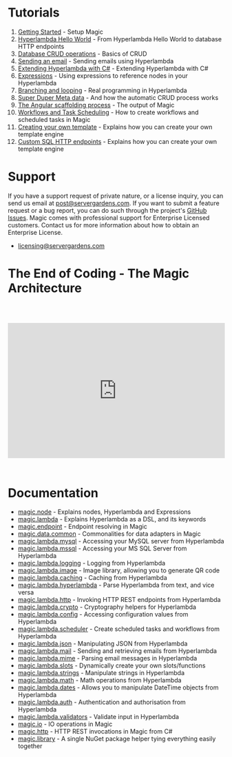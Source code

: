 
# Tutorials

1. [Getting Started](/tutorials/getting-started/) - Setup Magic
2. [Hyperlambda Hello World](/tutorials/hyperlambda-hello-world/) - From Hyperlambda Hello World to database HTTP endpoints
3. [Database CRUD operations](/tutorials/database-crud-operations/) - Basics of CRUD
4. [Sending an email](/tutorials/send-email/) - Sending emails using Hyperlambda
5. [Extending Hyperlambda with C#](/tutorials/extending-hyperlambda/) - Extending Hyperlambda with C#
6. [Expressions](/tutorials/expressions/) - Using expressions to reference nodes in your Hyperlambda
7. [Branching and looping](/tutorials/lambda/) - Real programming in Hyperlambda
8. [Super Duper Meta data](/tutorials/crudification-explained/) - And how the automatic CRUD process works
9. [The Angular scaffolding process](/tutorials/angular-scaffolder/) - The output of Magic
10. [Workflows and Task Scheduling](/tutorials/task-scheduler/) - How to create workflows and scheduled tasks in Magic
11. [Creating your own template](/tutorials/theming/) - Explains how you can create your own template engine
11. [Custom SQL HTTP endpoints](/tutorials/sql-http-endpoints/) - Explains how you can create your own template engine

# Support

If you have a support request of private nature, or a license inquiry, you can send us
email at [post@servergardens.com](mailto:post@servergardens.com). If you want to submit a
feature request or a bug report, you can do such through the project's
[GitHub Issues](https://github.com/polterguy/magic/issues).
Magic comes with professional support for Enterprise Licensed customers. Contact us for more
information about how to obtain an Enterprise License.

* [licensing@servergardens.com](mailto:licensing@servergardens.com)

# The End of Coding - The Magic Architecture

<div style="position:relative; padding-bottom:56.25%; padding-top:30px; height:0; overflow:hidden;margin-top:4rem;margin-bottom:4rem;">
<iframe width="560" height="315" style="position:absolute; top:0; left:0; width:100%; height:100%;" src="https://www.youtube.com/embed/XljCYvaT5H0" frameborder="0" allow="accelerometer; autoplay; encrypted-media; gyroscope; picture-in-picture" allowfullscreen></iframe>
</div>

# Documentation

* [magic.node](/documentation/magic.node/) - Explains nodes, Hyperlambda and Expressions
* [magic.lambda](/documentation/magic.lambda/) - Explains Hyperlambda as a DSL, and its keywords
* [magic.endpoint](/documentation/magic.endpoint/) - Endpoint resolving in Magic
* [magic.data.common](/documentation/magic.data.common/) - Commonalities for data adapters in Magic
* [magic.lambda.mysql](/documentation/magic.lambda.mysql/) - Accessing your MySQL server from Hyperlambda
* [magic.lambda.mssql](/documentation/magic.lambda.mssql/) - Accessing your MS SQL Server from Hyperlambda
* [magic.lambda.logging](/documentation/magic.lambda.logging/) - Logging from Hyperlambda
* [magic.lambda.image](/documentation/magic.lambda.image/) - Image library, allowing you to generate QR code
* [magic.lambda.caching](/documentation/magic.lambda.caching/) - Caching from Hyperlambda
* [magic.lambda.hyperlambda](/documentation/magic.lambda.hyperlambda/) - Parse Hyperlambda from text, and vice versa
* [magic.lambda.http](/documentation/magic.lambda.http/) - Invoking HTTP REST endpoints from Hyperlambda
* [magic.lambda.crypto](/documentation/magic.lambda.crypto/) - Cryptography helpers for Hyperlambda
* [magic.lambda.config](/documentation/magic.lambda.config/) - Accessing configuration values from Hyperlambda
* [magic.lambda.scheduler](/documentation/magic.lambda.scheduler/) - Create scheduled tasks and workflows from Hyperlambda
* [magic.lambda.json](/documentation/magic.lambda.json/) - Manipulating JSON from Hyperlambda
* [magic.lambda.mail](/documentation/magic.lambda.mail/) - Sending and retrieving emails from Hyperlambda
* [magic.lambda.mime](/documentation/magic.lambda.mime/) - Parsing email messages in Hyperlambda
* [magic.lambda.slots](/documentation/magic.lambda.slots/) - Dynamically create your own slots/functions
* [magic.lambda.strings](/documentation/magic.lambda.strings/) - Manipulate strings in Hyperlambda
* [magic.lambda.math](/documentation/magic.lambda.math/) - Math operations from Hyperlambda
* [magic.lambda.dates](/documentation/magic.lambda.dates/) - Allows you to manipulate DateTime objects from Hyperlambda
* [magic.lambda.auth](/documentation/magic.lambda.auth/) - Authentication and authorisation from Hyperlambda
* [magic.lambda.validators](/documentation/magic.lambda.validators/) - Validate input in Hyperlambda
* [magic.io](/documentation/magic.io/) - IO operations in Magic
* [magic.http](/documentation/magic.http/) - HTTP REST invocations in Magic from C#
* [magic.library](/documentation/magic.library/) - A single NuGet package helper tying everything easily together
